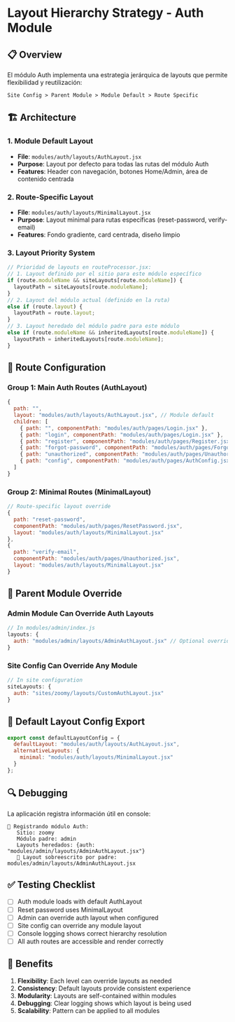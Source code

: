# Layout Hierarchy Strategy - Auth Module

## 📋 Overview

El módulo Auth implementa una estrategia jerárquica de layouts que permite flexibilidad y reutilización:

```
Site Config > Parent Module > Module Default > Route Specific
```

## 🏗️ Architecture

### 1. Module Default Layout
- **File**: `modules/auth/layouts/AuthLayout.jsx`
- **Purpose**: Layout por defecto para todas las rutas del módulo Auth
- **Features**: Header con navegación, botones Home/Admin, área de contenido centrada

### 2. Route-Specific Layout
- **File**: `modules/auth/layouts/MinimalLayout.jsx`
- **Purpose**: Layout minimal para rutas específicas (reset-password, verify-email)
- **Features**: Fondo gradiente, card centrada, diseño limpio

### 3. Layout Priority System

```javascript
// Prioridad de layouts en routeProcessor.jsx:
// 1. Layout definido por el sitio para este módulo específico
if (route.moduleName && siteLayouts[route.moduleName]) {
  layoutPath = siteLayouts[route.moduleName]; 
}
// 2. Layout del módulo actual (definido en la ruta)
else if (route.layout) {
  layoutPath = route.layout;
}
// 3. Layout heredado del módulo padre para este módulo  
else if (route.moduleName && inheritedLayouts[route.moduleName]) {
  layoutPath = inheritedLayouts[route.moduleName];
}
```

## 🎯 Route Configuration

### Group 1: Main Auth Routes (AuthLayout)
```javascript
{
  path: "",
  layout: "modules/auth/layouts/AuthLayout.jsx", // Module default
  children: [
    { path: "", componentPath: "modules/auth/pages/Login.jsx" },
    { path: "login", componentPath: "modules/auth/pages/Login.jsx" },
    { path: "register", componentPath: "modules/auth/pages/Register.jsx" },
    { path: "forgot-password", componentPath: "modules/auth/pages/ForgotPassword.jsx" },
    { path: "unauthorized", componentPath: "modules/auth/pages/Unauthorized.jsx" },
    { path: "config", componentPath: "modules/auth/pages/AuthConfig.jsx" }
  ]
}
```

### Group 2: Minimal Routes (MinimalLayout)
```javascript
// Route-specific layout override
{
  path: "reset-password",
  componentPath: "modules/auth/pages/ResetPassword.jsx",
  layout: "modules/auth/layouts/MinimalLayout.jsx"
},
{
  path: "verify-email",
  componentPath: "modules/auth/pages/Unauthorized.jsx",
  layout: "modules/auth/layouts/MinimalLayout.jsx"
}
```

## 🔧 Parent Module Override

### Admin Module Can Override Auth Layouts
```javascript
// In modules/admin/index.js
layouts: {
  auth: "modules/admin/layouts/AdminAuthLayout.jsx" // Optional override
}
```

### Site Config Can Override Any Module
```javascript
// In site configuration
siteLayouts: {
  auth: "sites/zoomy/layouts/CustomAuthLayout.jsx"
}
```

## 📄 Default Layout Config Export

```javascript
export const defaultLayoutConfig = {
  defaultLayout: "modules/auth/layouts/AuthLayout.jsx",
  alternativeLayouts: {
    minimal: "modules/auth/layouts/MinimalLayout.jsx"
  }
};
```

## 🔍 Debugging

La aplicación registra información útil en console:

```
🔐 Registrando módulo Auth:
   Sitio: zoomy
   Módulo padre: admin
   Layouts heredados: {auth: "modules/admin/layouts/AdminAuthLayout.jsx"}
   🎨 Layout sobreescrito por padre: modules/admin/layouts/AdminAuthLayout.jsx
```

## ✅ Testing Checklist

- [ ] Auth module loads with default AuthLayout
- [ ] Reset password uses MinimalLayout
- [ ] Admin can override auth layout when configured
- [ ] Site config can override any module layout
- [ ] Console logging shows correct hierarchy resolution
- [ ] All auth routes are accessible and render correctly

## 🚀 Benefits

1. **Flexibility**: Each level can override layouts as needed
2. **Consistency**: Default layouts provide consistent experience
3. **Modularity**: Layouts are self-contained within modules
4. **Debugging**: Clear logging shows which layout is being used
5. **Scalability**: Pattern can be applied to all modules
